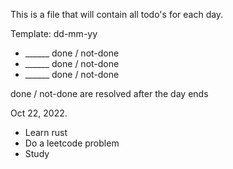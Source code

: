 
This is a file that will contain
all todo's for each day.

Template:
dd-mm-yy

+ ______ done / not-done
+ ______ done / not-done
+ ______ done / not-done

done / not-done are resolved after
the day ends


Oct 22, 2022.

+ Learn rust
+ Do a leetcode problem
+ Study
